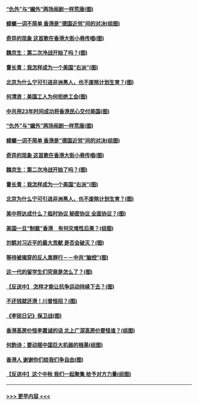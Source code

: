 #### [“仇外”与“媚外”两场闹剧一样荒唐(图)](../pages/p4/907689.md?t=09180233) 
#### [蟑螂一词不简单 香港是“德国近邻”间的对决(组图)](../pages/p4/907618.md?t=09180233) 
#### [奇异的现象 这首歌在香港大街小巷传唱(图)](../pages/p4/907583.md?t=09180233) 
#### [魏京生：第二次冷战开始了吗？(图)](../pages/p4/907581.md?t=09180233) 
#### [曹长青：我怎样成为一个美国“右派”(图)](../pages/p4/907580.md?t=09180233) 
#### [北京为什么宁可引进非洲黑人，也不废除计划生育？(图)](../pages/p4/907577.md?t=09180233) 
#### [何清涟：美国工人为何拒绝工会(图)](../pages/p4/907701.md?t=09180233) 
#### [中共用23年时间成功将香港民心交付美国(图)](../pages/p4/907698.md?t=09180233) 
#### [“仇外”与“媚外”两场闹剧一样荒唐(图)](../pages/p4/907689.md?t=09180233) 
#### [蟑螂一词不简单 香港是“德国近邻”间的对决(组图)](../pages/p4/907618.md?t=09180233) 
#### [奇异的现象 这首歌在香港大街小巷传唱(图)](../pages/p4/907583.md?t=09180233) 
#### [魏京生：第二次冷战开始了吗？(图)](../pages/p4/907581.md?t=09180233) 
#### [曹长青：我怎样成为一个美国“右派”(图)](../pages/p4/907580.md?t=09180233) 
#### [北京为什么宁可引进非洲黑人，也不废除计划生育？(图)](../pages/p4/907577.md?t=09180233) 
#### [美中将达成什么？临时协议 秘密协议 全面协议？(图)](../pages/p4/907576.md?t=09180233) 
#### [美国一旦“制裁”香港　有何灾难性后果？(组图)](../pages/p4/907575.md?t=09180233) 
#### [刘鹤对习近平的最大贡献 是否会破灭？(图)](../pages/p4/907509.md?t=09180233) 
#### [等待被揭穿的反人类罪行－－中共“脑控”(图)](../pages/p4/907167.md?t=09180233) 
#### [这一代的留学生们究竟是怎么了？(图)](../pages/p4/907473.md?t=09180233) 
#### [【反送中】 怎样才能让抗争运动持续下去？(图)](../pages/p4/907466.md?t=09180233) 
#### [不还钱就还港！川普怪招？(图)](../pages/p4/907474.md?t=09180233) 
#### [《李锐日记》保卫战(图)](../pages/p4/907465.md?t=09180233) 
#### [香港高房价怪李嘉诚的话 北上广深高房价要怪谁？(组图)](../pages/p4/907471.md?t=09180233) 
#### [何韵诗：要动摇中国巨大机器的根基(组图)](../pages/p4/907469.md?t=09180233) 
#### [香港人 谢谢你们给我们争自由(图)](../pages/p4/907402.md?t=09180233) 
#### [【反送中】这个中秋 我们一起聚集 给予对方力量(组图)](../pages/p4/907401.md?t=09180233) 

----
#### [ >>> 更早内容 <<< ](../indexes/p4-earlier.md)
